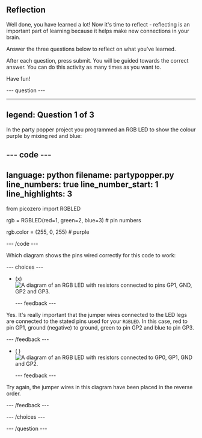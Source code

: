 ## Reflection

Well done, you have learned a lot! Now it's time to reflect - reflecting is an important part of learning because it helps make new connections in your brain.

Answer the three questions below to reflect on what you've learned.

After each question, press submit. You will be guided towards the correct answer. You can do this activity as many times as you want to.

Have fun!

--- question ---

---
legend: Question 1 of 3
---

In the party popper project you programmed an RGB LED to show the colour purple by mixing red and blue:

--- code ---
---
language: python
filename: partypopper.py
line_numbers: true
line_number_start: 1
line_highlights: 3
---
from picozero import RGBLED

rgb = RGBLED(red=1, green=2, blue=3) # pin numbers 

rgb.color = (255, 0, 255) # purple

--- /code ---

Which diagram shows the pins wired correctly for this code to work:

--- choices ---

- (x) ![A diagram of an RGB LED with resistors connected to pins GP1, GND, GP2 and GP3.](images/rgb-led-quiz.png)

  --- feedback ---

Yes. It's really important that the jumper wires connected to the LED legs are connected to the stated pins used for your `RGBLED`. In this case, red to pin GP1, ground (negative) to ground, green to pin GP2 and blue to pin GP3. 

  --- /feedback ---

- ( ) ![A diagram of an RGB LED with resistors connected to GP0, GP1, GND and GP2.](images/rgb-reverse.png)

  --- feedback ---

Try again, the jumper wires in this diagram have been placed in the reverse order. 

  --- /feedback ---

--- /choices ---

--- /question ---
